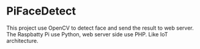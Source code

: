 # PiFaceDetect
This project use OpenCV to detect face and send the result to web server. 
The Raspbatty Pi use Python, web server side use PHP.
Like IoT architecture.
